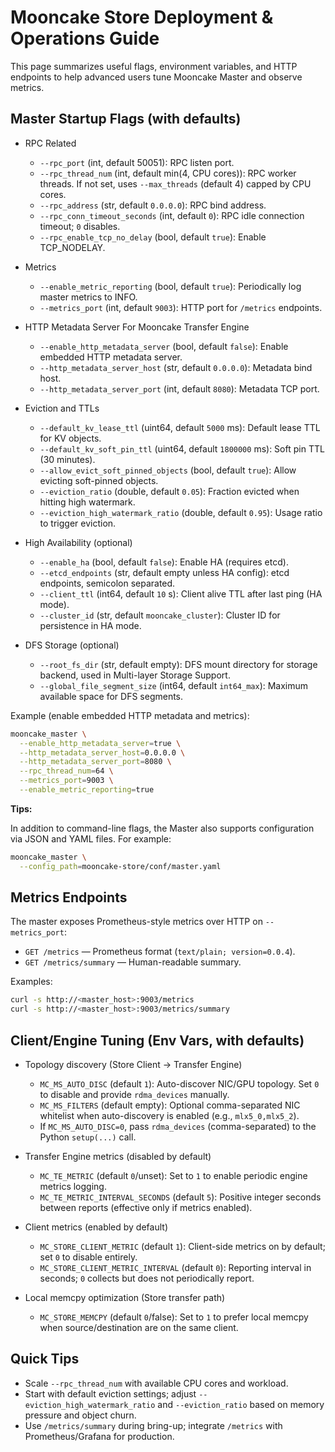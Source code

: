 # Mooncake Store Deployment & Operations Guide

This page summarizes useful flags, environment variables, and HTTP endpoints to help advanced users tune Mooncake Master and observe metrics.

## Master Startup Flags (with defaults)

- RPC Related
  - `--rpc_port` (int, default 50051): RPC listen port.
  - `--rpc_thread_num` (int, default min(4, CPU cores)): RPC worker threads. If not set, uses `--max_threads` (default 4) capped by CPU cores.
  - `--rpc_address` (str, default `0.0.0.0`): RPC bind address.
  - `--rpc_conn_timeout_seconds` (int, default `0`): RPC idle connection timeout; `0` disables.
  - `--rpc_enable_tcp_no_delay` (bool, default `true`): Enable TCP_NODELAY.

- Metrics
  - `--enable_metric_reporting` (bool, default `true`): Periodically log master metrics to INFO.
  - `--metrics_port` (int, default `9003`): HTTP port for `/metrics` endpoints.

- HTTP Metadata Server For Mooncake Transfer Engine
  - `--enable_http_metadata_server` (bool, default `false`): Enable embedded HTTP metadata server.
  - `--http_metadata_server_host` (str, default `0.0.0.0`): Metadata bind host.
  - `--http_metadata_server_port` (int, default `8080`): Metadata TCP port.

- Eviction and TTLs
  - `--default_kv_lease_ttl` (uint64, default `5000` ms): Default lease TTL for KV objects.
  - `--default_kv_soft_pin_ttl` (uint64, default `1800000` ms): Soft pin TTL (30 minutes).
  - `--allow_evict_soft_pinned_objects` (bool, default `true`): Allow evicting soft-pinned objects.
  - `--eviction_ratio` (double, default `0.05`): Fraction evicted when hitting high watermark.
  - `--eviction_high_watermark_ratio` (double, default `0.95`): Usage ratio to trigger eviction.

- High Availability (optional)
  - `--enable_ha` (bool, default `false`): Enable HA (requires etcd).
  - `--etcd_endpoints` (str, default empty unless HA config): etcd endpoints, semicolon separated.
  - `--client_ttl` (int64, default `10` s): Client alive TTL after last ping (HA mode).
  - `--cluster_id` (str, default `mooncake_cluster`): Cluster ID for persistence in HA mode.

- DFS Storage (optional)
  - `--root_fs_dir` (str, default empty): DFS mount directory for storage backend, used in Multi-layer Storage Support.
  - `--global_file_segment_size` (int64, default `int64_max`): Maximum available space for DFS segments.

Example (enable embedded HTTP metadata and metrics):

```bash
mooncake_master \
  --enable_http_metadata_server=true \
  --http_metadata_server_host=0.0.0.0 \
  --http_metadata_server_port=8080 \
  --rpc_thread_num=64 \
  --metrics_port=9003 \
  --enable_metric_reporting=true
```

**Tips:**

In addition to command-line flags, the Master also supports configuration via JSON and YAML files. For example:

```bash
mooncake_master \
  --config_path=mooncake-store/conf/master.yaml 
```

## Metrics Endpoints

The master exposes Prometheus-style metrics over HTTP on `--metrics_port`:

- `GET /metrics` — Prometheus format (`text/plain; version=0.0.4`).
- `GET /metrics/summary` — Human-readable summary.

Examples:

```bash
curl -s http://<master_host>:9003/metrics
curl -s http://<master_host>:9003/metrics/summary
```

## Client/Engine Tuning (Env Vars, with defaults)

- Topology discovery (Store Client → Transfer Engine)
  - `MC_MS_AUTO_DISC` (default `1`): Auto-discover NIC/GPU topology. Set `0` to disable and provide `rdma_devices` manually.
  - `MC_MS_FILTERS` (default empty): Optional comma-separated NIC whitelist when auto-discovery is enabled (e.g., `mlx5_0,mlx5_2`).
  - If `MC_MS_AUTO_DISC=0`, pass `rdma_devices` (comma-separated) to the Python `setup(...)` call.

- Transfer Engine metrics (disabled by default)
  - `MC_TE_METRIC` (default `0`/unset): Set to `1` to enable periodic engine metrics logging.
  - `MC_TE_METRIC_INTERVAL_SECONDS` (default `5`): Positive integer seconds between reports (effective only if metrics enabled).

- Client metrics (enabled by default)
  - `MC_STORE_CLIENT_METRIC` (default `1`): Client-side metrics on by default; set `0` to disable entirely.
  - `MC_STORE_CLIENT_METRIC_INTERVAL` (default `0`): Reporting interval in seconds; `0` collects but does not periodically report.

- Local memcpy optimization (Store transfer path)
  - `MC_STORE_MEMCPY` (default `0`/false): Set to `1` to prefer local memcpy when source/destination are on the same client.

## Quick Tips

- Scale `--rpc_thread_num` with available CPU cores and workload.
- Start with default eviction settings; adjust `--eviction_high_watermark_ratio` and `--eviction_ratio` based on memory pressure and object churn.
- Use `/metrics/summary` during bring-up; integrate `/metrics` with Prometheus/Grafana for production.
